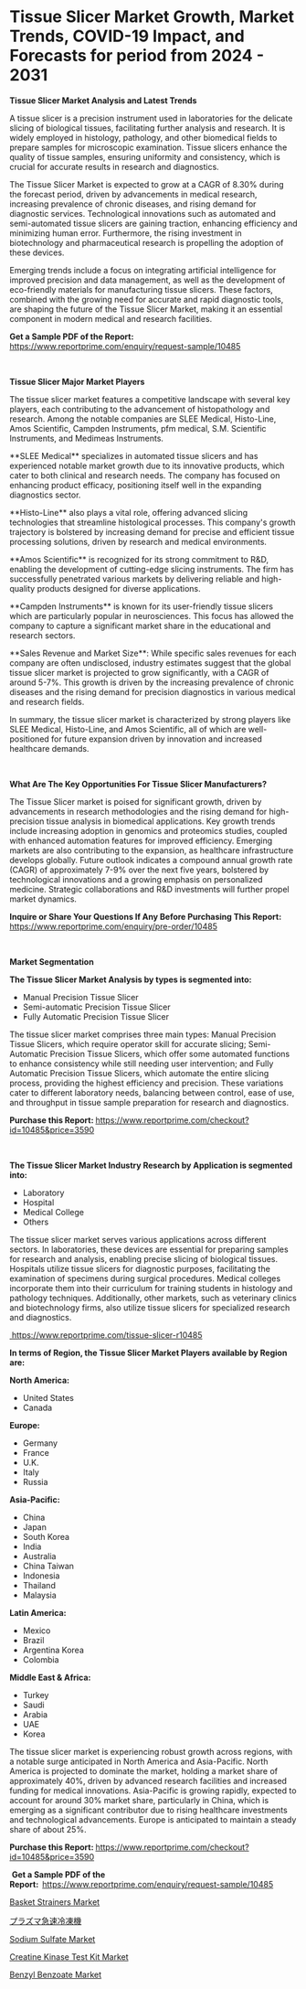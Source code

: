 <p><h1>Tissue Slicer Market Growth, Market Trends, COVID-19 Impact, and Forecasts for period from 2024 - 2031</h1></p><p><strong>Tissue Slicer Market Analysis and Latest Trends</strong></p>
<p><p>A tissue slicer is a precision instrument used in laboratories for the delicate slicing of biological tissues, facilitating further analysis and research. It is widely employed in histology, pathology, and other biomedical fields to prepare samples for microscopic examination. Tissue slicers enhance the quality of tissue samples, ensuring uniformity and consistency, which is crucial for accurate results in research and diagnostics.</p><p>The Tissue Slicer Market is expected to grow at a CAGR of 8.30% during the forecast period, driven by advancements in medical research, increasing prevalence of chronic diseases, and rising demand for diagnostic services. Technological innovations such as automated and semi-automated tissue slicers are gaining traction, enhancing efficiency and minimizing human error. Furthermore, the rising investment in biotechnology and pharmaceutical research is propelling the adoption of these devices.</p><p>Emerging trends include a focus on integrating artificial intelligence for improved precision and data management, as well as the development of eco-friendly materials for manufacturing tissue slicers. These factors, combined with the growing need for accurate and rapid diagnostic tools, are shaping the future of the Tissue Slicer Market, making it an essential component in modern medical and research facilities.</p></p>
<p><strong>Get a Sample PDF of the Report:&nbsp;</strong> <a href="https://www.reportprime.com/enquiry/request-sample/10485">https://www.reportprime.com/enquiry/request-sample/10485</a></p>
<p>&nbsp;</p>
<p><strong>Tissue Slicer Major Market Players</strong></p>
<p><p>The tissue slicer market features a competitive landscape with several key players, each contributing to the advancement of histopathology and research. Among the notable companies are SLEE Medical, Histo-Line, Amos Scientific, Campden Instruments, pfm medical, S.M. Scientific Instruments, and Medimeas Instruments.</p><p>**SLEE Medical** specializes in automated tissue slicers and has experienced notable market growth due to its innovative products, which cater to both clinical and research needs. The company has focused on enhancing product efficacy, positioning itself well in the expanding diagnostics sector.</p><p>**Histo-Line** also plays a vital role, offering advanced slicing technologies that streamline histological processes. This company's growth trajectory is bolstered by increasing demand for precise and efficient tissue processing solutions, driven by research and medical environments.</p><p>**Amos Scientific** is recognized for its strong commitment to R&D, enabling the development of cutting-edge slicing instruments. The firm has successfully penetrated various markets by delivering reliable and high-quality products designed for diverse applications.</p><p>**Campden Instruments** is known for its user-friendly tissue slicers which are particularly popular in neurosciences. This focus has allowed the company to capture a significant market share in the educational and research sectors.</p><p>**Sales Revenue and Market Size**: While specific sales revenues for each company are often undisclosed, industry estimates suggest that the global tissue slicer market is projected to grow significantly, with a CAGR of around 5-7%. This growth is driven by the increasing prevalence of chronic diseases and the rising demand for precision diagnostics in various medical and research fields.</p><p>In summary, the tissue slicer market is characterized by strong players like SLEE Medical, Histo-Line, and Amos Scientific, all of which are well-positioned for future expansion driven by innovation and increased healthcare demands.</p></p>
<p>&nbsp;</p>
<p><strong>What Are The Key Opportunities For Tissue Slicer Manufacturers?</strong></p>
<p><p>The Tissue Slicer market is poised for significant growth, driven by advancements in research methodologies and the rising demand for high-precision tissue analysis in biomedical applications. Key growth trends include increasing adoption in genomics and proteomics studies, coupled with enhanced automation features for improved efficiency. Emerging markets are also contributing to the expansion, as healthcare infrastructure develops globally. Future outlook indicates a compound annual growth rate (CAGR) of approximately 7-9% over the next five years, bolstered by technological innovations and a growing emphasis on personalized medicine. Strategic collaborations and R&D investments will further propel market dynamics.</p></p>
<p><strong>Inquire or Share Your Questions If Any Before Purchasing This Report:</strong> <a href="https://www.reportprime.com/enquiry/pre-order/10485">https://www.reportprime.com/enquiry/pre-order/10485</a></p>
<p>&nbsp;</p>
<p><strong>Market Segmentation</strong></p>
<p><strong>The Tissue Slicer Market Analysis by types is segmented into:</strong></p>
<p><ul><li>Manual Precision Tissue Slicer</li><li>Semi-automatic Precision Tissue Slicer</li><li>Fully Automatic Precision Tissue Slicer</li></ul></p>
<p><p>The tissue slicer market comprises three main types: Manual Precision Tissue Slicers, which require operator skill for accurate slicing; Semi-Automatic Precision Tissue Slicers, which offer some automated functions to enhance consistency while still needing user intervention; and Fully Automatic Precision Tissue Slicers, which automate the entire slicing process, providing the highest efficiency and precision. These variations cater to different laboratory needs, balancing between control, ease of use, and throughput in tissue sample preparation for research and diagnostics.</p></p>
<p><strong>Purchase this Report:&nbsp;</strong><a href="https://www.reportprime.com/checkout?id=10485&price=3590">https://www.reportprime.com/checkout?id=10485&price=3590</a></p>
<p>&nbsp;</p>
<p><strong>The Tissue Slicer Market Industry Research by Application is segmented into:</strong></p>
<p><ul><li>Laboratory</li><li>Hospital</li><li>Medical College</li><li>Others</li></ul></p>
<p><p>The tissue slicer market serves various applications across different sectors. In laboratories, these devices are essential for preparing samples for research and analysis, enabling precise slicing of biological tissues. Hospitals utilize tissue slicers for diagnostic purposes, facilitating the examination of specimens during surgical procedures. Medical colleges incorporate them into their curriculum for training students in histology and pathology techniques. Additionally, other markets, such as veterinary clinics and biotechnology firms, also utilize tissue slicers for specialized research and diagnostics.</p></p>
<p><a href="https://www.reportprime.com/tissue-slicer-r10485">&nbsp;https://www.reportprime.com/tissue-slicer-r10485</a></p>
<p><strong>In terms of Region, the Tissue Slicer Market Players available by Region are:</strong></p>
<p>
    <p> <strong> North America: </strong>
        <ul>
            <li>United States</li>
            <li>Canada</li>
        </ul>
        </p> 
    <p> <strong> Europe: </strong>
        <ul>
            <li>Germany</li>
            <li>France</li>
            <li>U.K.</li>
            <li>Italy</li>
            <li>Russia</li>
        </ul>
        </p> 
    <p> <strong> Asia-Pacific: </strong>
        <ul>
            <li>China</li>
            <li>Japan</li>
            <li>South Korea</li>
            <li>India</li>
            <li>Australia</li>
            <li>China Taiwan</li>
            <li>Indonesia</li>
            <li>Thailand</li>
            <li>Malaysia</li>
        </ul>
        </p> 
    <p> <strong> Latin America: </strong>
        <ul>
            <li>Mexico</li>
            <li>Brazil</li>
            <li>Argentina Korea</li>
            <li>Colombia</li>
        </ul>
        </p> 
    <p> <strong> Middle East & Africa: </strong>
        <ul>
            <li>Turkey</li>
            <li>Saudi</li>
            <li>Arabia</li>
            <li>UAE</li>
            <li>Korea</li>
        </ul>
    </p>
    </p>
<p><p>The tissue slicer market is experiencing robust growth across regions, with a notable surge anticipated in North America and Asia-Pacific. North America is projected to dominate the market, holding a market share of approximately 40%, driven by advanced research facilities and increased funding for medical innovations. Asia-Pacific is growing rapidly, expected to account for around 30% market share, particularly in China, which is emerging as a significant contributor due to rising healthcare investments and technological advancements. Europe is anticipated to maintain a steady share of about 25%.</p></p>
<p><strong>Purchase this Report: </strong><a href="https://www.reportprime.com/checkout?id=10485&price=3590">https://www.reportprime.com/checkout?id=10485&price=3590</a></p>
<p>&nbsp;<strong>Get a Sample PDF of the Report:&nbsp;&nbsp;</strong><a href="https://www.reportprime.com/enquiry/request-sample/10485">https://www.reportprime.com/enquiry/request-sample/10485</a></p>
<p><strong></strong></p>
<p><p><a href="https://issuu.com/reportprime-2/docs/basket-strainers-market-size-2030.p_22b637874e7455">Basket Strainers Market</a></p><p><a href="https://medium.com/@camron674/plasma-quick-frozen-machines-market-%E3%81%AF-%E3%82%B3%E3%82%B9%E3%83%88%E7%AE%A1%E7%90%86%E3%81%A8%E5%8A%B9%E7%8E%87%E5%90%91%E4%B8%8A%E3%82%92%E5%84%AA%E5%85%88%E3%81%97%E3%81%BE%E3%81%99-%E3%81%95%E3%82%89%E3%81%AB-%E5%A0%B1%E5%91%8A%E6%9B%B8%E3%81%AF%E5%B8%82%E5%A0%B4%E3%81%AE%E9%9C%80%E8%A6%81%E9%9D%A2%E3%81%A8%E4%BE%9B%E7%B5%A6%E9%9D%A2%E3%81%AE%E4%B8%A1%E6%96%B9%E3%82%92%E3%82%AB%E3%83%90%E3%83%BC%E3%81%97%E3%81%A6%E3%81%84%E3%81%BE%E3%81%99-plasma-9c7c441dd2d1">プラズマ急速冷凍機</a></p><p><a href="https://www.linkedin.com/pulse/global-sodium-sulfate-market-opportunities-challenges2024-gypxe?trackingId=bOP5BFdLR8C%2FuS27C4AENw%3D%3D">Sodium Sulfate Market</a></p><p><a href="https://github.com/AfsanaMia652/Market-Research-Report-List-1/blob/main/creatine-kinase-test-kit-market.md">Creatine Kinase Test Kit Market</a></p><p><a href="https://www.linkedin.com/pulse/pioneering-growth-analyzing-global-benzyl-benzoate-market-78yne?trackingId=sbqqe3kiT2OnhY9UvhPwVg%3D%3D">Benzyl Benzoate Market</a></p></p>